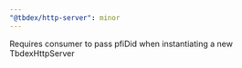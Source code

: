 ```yaml
---
"@tbdex/http-server": minor
---
```


Requires consumer to pass pfiDid when instantiating a new TbdexHttpServer
